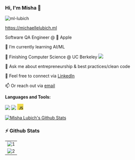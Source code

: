 ### Hi, I'm Misha 👋
<img src="https://komarev.com/ghpvc/?username=ml-lubich&label=Views&color=blue&style=plastic" alt="ml-lubich" />

<a>https://michaellelubich.ml</a>

Software QA Engineer @  Apple

🔭 I’m currently learning AI/ML

🌱 Finishing Computer Science @ UC Berkeley <img height="20" src="https://upload.wikimedia.org/wikipedia/commons/thumb/a/a1/Seal_of_University_of_California%2C_Berkeley.svg/1200px-Seal_of_University_of_California%2C_Berkeley.svg.png">

💬 Ask me about entrepreneurship & best practices/clean code

🔗 Feel free to connect via [LinkedIn](https://www.linkedin.com/in/misha-lubich/)

📫 Or reach out via [email](mailto:mishalubich007@berkeley.edu)

**Languages and Tools:**  

<code><img height="20" src="https://www.python.org/static/opengraph-icon-200x200.png"></code>
<img height="20" src="https://encrypted-tbn0.gstatic.com/images?q=tbn%3AANd9GcSnt0s4-cSHFsZEacCtBUlw-mhL3CW2mI-KJw&usqp=CAU"></code>
<img height="20" src="https://raw.githubusercontent.com/github/explore/80688e429a7d4ef2fca1e82350fe8e3517d3494d/topics/javascript/javascript.png"></code>

<a href="https://github.com/ml-lubich">
   <img src="https://github-readme-stats.vercel.app/api?username=ml-lubich&hide=issues&show_icons=true&theme=gotham&locale=en&layout=compact" alt="Misha Lubich's Github Stats" width=450px/>
</a>
 
 ### ⚡ Github Stats
<table>
  <tr>
    <td><img src="https://github-profile-summary-cards.vercel.app/api/cards/profile-details?username=ml-lubich&theme=solarized_dark"  display=block width=100% height=auto alt="1"></td>
   </tr>
   <tr>
      <td><img src="https://activity-graph.herokuapp.com/graph?username=ml-lubich&bg_color=073642&color=859900&line=006400&point=35aea1&area=true" display=block width=100% height=auto alt="2"></td>
  </td>
  </tr>
</table>


